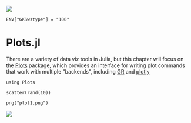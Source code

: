 ![](https://julialang.org/images/waves.gif)

```julia;hide;
ENV["GKSwstype"] = "100"
```

# Plots.jl

There are a variety of data viz tools in Julia, but this chapter will focus on the [Plots](https://github.com/JuliaPlots/Plots.jl) package, which provides an interface for writing plot commands that work with multiple "backends", including [GR](https://github.com/jheinen/GR.jl) and [plotly](https://plot.ly)


```julia;run;
using Plots

scatter(rand(10))
```

```julia;hide;
png("plot1.png")
```
![](plot1.png)